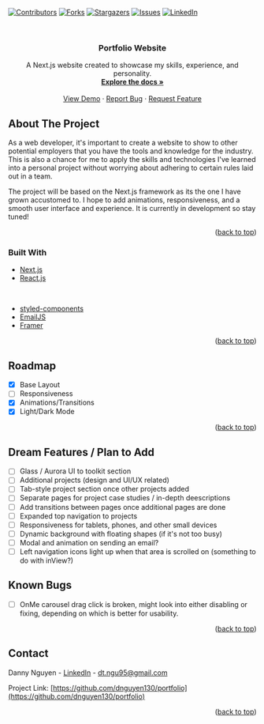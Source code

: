 <div id="top"></div>
<!--
*** Thanks for checking out the Best-README-Template. If you have a suggestion
*** that would make this better, please fork the repo and create a pull request
*** or simply open an issue with the tag "enhancement".
*** Don't forget to give the project a star!
*** Thanks again! Now go create something AMAZING! :D
-->



<!-- PROJECT SHIELDS -->
<!--
*** I'm using markdown "reference style" links for readability.
*** Reference links are enclosed in brackets [ ] instead of parentheses ( ).
*** See the bottom of this document for the declaration of the reference variables
*** for contributors-url, forks-url, etc. This is an optional, concise syntax you may use.
*** https://www.markdownguide.org/basic-syntax/#reference-style-links
-->
[![Contributors][contributors-shield]][contributors-url]
[![Forks][forks-shield]][forks-url]
[![Stargazers][stars-shield]][stars-url]
[![Issues][issues-shield]][issues-url]
[![LinkedIn][linkedin-shield]][linkedin-url]



<!-- PROJECT LOGO -->
<br />
<div align="center">
  <!--<a href="https://github.com/dnguyen130/portfolio">
    <img src="images/logo.png" alt="Logo" width="80" height="80">
  </a>!-->

<h3 align="center">Portfolio Website</h3>

  <p align="center">
    A Next.js website created to showcase my skills, experience, and personality.
    <br />
    <a href="https://github.com/github_username/repo_name"><strong>Explore the docs »</strong></a>
    <br />
    <br />
    <a href="https://github.com/dnguyen130/portfolio">View Demo</a>
    ·
    <a href="https://github.com/dnguyen130/portfolio/issues">Report Bug</a>
    ·
    <a href="https://github.com/dnguyen130/portfolio/issues">Request Feature</a>
  </p>
</div>



<!-- TABLE OF CONTENTS -->
<!--<details>
  <summary>Table of Contents</summary>
  <ol>
    <li>
      <a href="#about-the-project">About The Project</a>
      <ul>
        <li><a href="#built-with">Built With</a></li>
      </ul>
    </li>
    <li>
      <a href="#getting-started">Getting Started</a>
      <ul>
        <li><a href="#prerequisites">Prerequisites</a></li>
        <li><a href="#installation">Installation</a></li>
      </ul>
    </li>
    <li><a href="#usage">Usage</a></li>
    <li><a href="#roadmap">Roadmap</a></li>
    <li><a href="#contributing">Contributing</a></li>
    <li><a href="#license">License</a></li>
    <li><a href="#contact">Contact</a></li>
    <li><a href="#acknowledgments">Acknowledgments</a></li>
  </ol>
</details>!-->



<!-- ABOUT THE PROJECT -->
## About The Project

<!--[![Product Name Screen Shot][product-screenshot]](https://example.com)!-->

As a web developer, it's important to create a website to show to other potential employers that you have the tools and knowledge for the industry. This is also a chance for me to apply the skills and technologies I've learned into a personal project without worrying about adhering to certain rules laid out in a team.

The project will be based on the Next.js framework as its the one I have grown accustomed to. I hope to add animations, responsiveness, and a smooth user interface and experience. It is currently in development so stay tuned!

<p align="right">(<a href="#top">back to top</a>)</p>



### Built With

* [Next.js](https://nextjs.org/)
* [React.js](https://reactjs.org/)

<br>

* [styled-components](https://styled-components.com/)
* [EmailJS](https://www.emailjs.com/)
* [Framer](https://www.framer.com/)

<p align="right">(<a href="#top">back to top</a>)</p>



<!-- ROADMAP -->
## Roadmap

- [x] Base Layout
- [ ] Responsiveness
- [x] Animations/Transitions
- [x] Light/Dark Mode

<p align="right">(<a href="#top">back to top</a>)</p>

## Dream Features / Plan to Add

 - [ ] Glass / Aurora UI to toolkit section
 - [ ] Additional projects (design and UI/UX related)
 - [ ] Tab-style project section once other projects added
 - [ ] Separate pages for project case studies / in-depth deescriptions
 - [ ] Add transitions between pages once additional pages are done
 - [ ] Expanded top navigation to projects
 - [ ] Responsiveness for tablets, phones, and other small devices
 - [ ] Dynamic background with floating shapes (if it's not too busy)
 - [ ] Modal and animation on sending an email?
 - [ ] Left navigation icons light up when that area is scrolled on (something to do with inView?)

## Known Bugs
- [ ] OnMe carousel drag click is broken, might look into either disabling or fixing, depending on which is better for usability.


<p align="right">(<a href="#top">back to top</a>)</p>

<!-- CONTACT -->
## Contact

Danny Nguyen - [LinkedIn](https://www.linkedin.com/in/dannytnguyen130/) - dt.ngu95@gmail.com

Project Link: [https://github.com/dnguyen130/portfolio](https://github.com/dnguyen130/portfolio)

<p align="right">(<a href="#top">back to top</a>)</p>



<!-- MARKDOWN LINKS & IMAGES -->
<!-- https://www.markdownguide.org/basic-syntax/#reference-style-links -->
[contributors-shield]: https://img.shields.io/github/contributors/dnguyen130/portfolio
[contributors-url]: https://github.com/dnguyen130/portfolio/graphs/contributors
[forks-shield]: https://img.shields.io/github/forks/dnguyen130/portfolio
[forks-url]: https://github.com/dnguyen130/portfolio/network/members
[stars-shield]: https://img.shields.io/github/stars/dnguyen130/portfolio
[stars-url]: https://github.com/dnguyen130/portfolio/stargazers
[issues-shield]: https://img.shields.io/github/issues/dnguyen130/portfolio
[issues-url]: https://github.com/dnguyen130/portfolio/issues
[license-shield]: https://img.shields.io/github/license/dnguyen130/portfolio
[license-url]: https://github.com/github_username/repo_name/blob/master/LICENSE.txt
[linkedin-shield]: https://img.shields.io/badge/-LinkedIn-black.svg?style=for-the-badge&logo=linkedin&colorB=555
[linkedin-url]: https://www.linkedin.com/in/dannytnguyen130/
[product-screenshot]: images/screenshot.png
